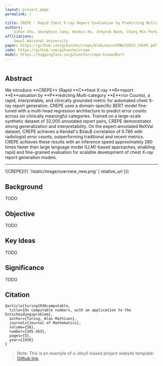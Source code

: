 ```yaml
---
layout: project_page
permalink: /

title: CREPE - Rapid Chest X-ray Report Evaluation by Predicting Multi-category Error Counts
authors:
    Gihun Cho, Seunghyun Jang, Hanbin Ko, Inhyeok Baek, Chang Min Park
affiliations:
    Seoul National University
paper: https://github.com/gihuncho/crepe/blob/main/EMNLP2025_CREPE.pdf
code: https://github.com/gihuncho/crepe
model: https://huggingface.co/gihuncho/crepe-biomedbert
---
```


<!-- Using HTML to center the abstract -->
<div class="columns is-centered has-text-centered">
    <div class="column is-four-fifths">
        <h2>Abstract</h2>
        <div class="content has-text-justified">
We introduce **CREPE** (Rapid **C**hest X-ray **R**eport **E**valuation by **P**redicting Multi-category **E**rror Counts), a rapid, interpretable, and clinically grounded metric for automated chest X-ray report generation. CREPE uses a domain-specific BERT model fine-tuned with a multi-head regression architecture to predict error counts across six clinically meaningful categories. Trained on a large-scale synthetic dataset of 32,000 annotated report pairs, CREPE demonstrates strong generalization and interpretability. On the expert-annotated ReXVal dataset, CREPE achieves a Kendall's $\tau$ correlation of 0.786 with radiologist error counts, outperforming traditional and recent metrics. CREPE achieves these results with an inference speed approximately 280 times faster than large language model (LLM)-based approaches, enabling rapid and fine-grained evaluation for scalable development of chest X-ray report generation models.
        </div>
    </div>
</div>

---
![CREPE]({{ '/static/image/overview_new.png' | relative_url }})

## Background
TODO

## Objective
TODO

## Key Ideas
TODO

## Significance
TODO

## Citation
```
@article{turing1936computable,
  title={On computable numbers, with an application to the Entscheidungsproblem},
  author={Turing, Alan Mathison},
  journal={Journal of Mathematics},
  volume={58},
  number={345-363},
  pages={5},
  year={1936}
}
```

> Note: This is an example of a Jekyll-based project website template: [Github link](https://github.com/shunzh/project_website).